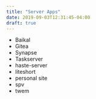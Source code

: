 ```yaml
---
title: "Server Apps"
date: 2019-09-03T12:31:45-04:00
draft: true
---
```

- Baikal
- Gitea
- Synapse
- Taskserver
- haste-server
- liteshort
- personal site
- spv
- twem
